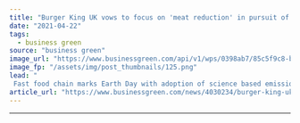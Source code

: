 ```yaml
---
title: "Burger King UK vows to focus on 'meat reduction' in pursuit of science-based emissions goals"
date: "2021-04-22"
tags: 
  - business green
source: "business green"
image_url: "https://www.businessgreen.com/api/v1/wps/0398ab7/85c5f9c8-bf10-47a5-b4d3-ac496cbb9324/4/Website-Product-BB-RebelWhopper-2-500-540px-185x114.png"
image_fp: "/assets/img/post_thumbnails/125.png"
lead: "
 Fast food chain marks Earth Day with adoption of science based emissions targets and promise that 'meat reduction will play key role' in its sustainability ambitions ..."
article_url: "https://www.businessgreen.com/news/4030234/burger-king-uk-vows-focus-meat-reduction-pursuit-science-emissions-goals"
---
```


---
